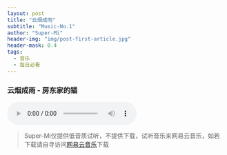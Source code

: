 ```yaml
---
layout: post
title: "云烟成雨"
subtitle: "Music-No.1"
author: "Super-Mi"
header-img: "img/post-first-article.jpg"
header-mask: 0.4
tags:
  - 音乐
  - 每日必看
---
```


### 云烟成雨 - 房东家的猫


<div>
	<audio width="300px" height="32px" controls="controls" controlslist="nodownload">
  <!-- <source src="/i/song.ogg" type="audio/ogg"> -->
  <source src="https://music.163.com/song/media/outer/url?id=513360721.mp3" type="audio/mpeg">
Your browser does not support the audio element.
</audio>
</div>


>Super-Mi仅提供低音质试听，不提供下载，试听音乐来网易云音乐，如若下载请自寻访问[网易云音乐][1]下载

[1]:https://music.163.com/#/song?id=513360721
